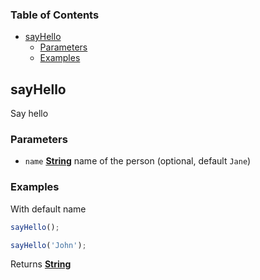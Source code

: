 <!-- Generated by documentation.js. Update this documentation by updating the source code. -->

### Table of Contents

-   [sayHello][1]
    -   [Parameters][2]
    -   [Examples][3]

## sayHello

Say hello

### Parameters

-   `name` **[String][4]** name of the person (optional, default `Jane`)

### Examples

With default name


```javascript
sayHello();
```

```javascript
sayHello('John');
```

Returns **[String][4]** 

[1]: #sayhello

[2]: #parameters

[3]: #examples

[4]: https://developer.mozilla.org/docs/Web/JavaScript/Reference/Global_Objects/String
